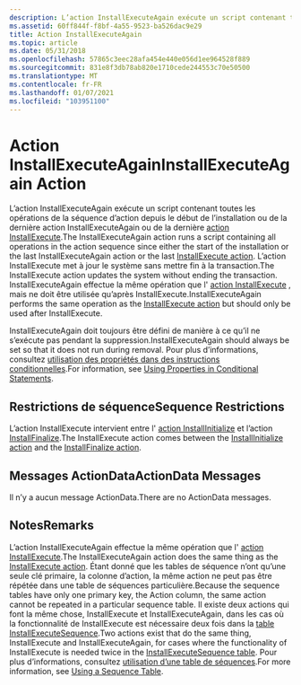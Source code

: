 ```yaml
---
description: L’action InstallExecuteAgain exécute un script contenant toutes les opérations de la séquence d’action depuis le début de l’installation ou de la dernière action InstallExecuteAgain ou de la dernière action InstallExecute.
ms.assetid: 60ff844f-f8bf-4a55-9523-ba526dac9e29
title: Action InstallExecuteAgain
ms.topic: article
ms.date: 05/31/2018
ms.openlocfilehash: 57865c3eec28afa454e440e056d1ee964528f889
ms.sourcegitcommit: 831e8f3db78ab820e1710cede244553c70e50500
ms.translationtype: MT
ms.contentlocale: fr-FR
ms.lasthandoff: 01/07/2021
ms.locfileid: "103951100"
---
```

# <a name="installexecuteagain-action"></a><span data-ttu-id="a2751-103">Action InstallExecuteAgain</span><span class="sxs-lookup"><span data-stu-id="a2751-103">InstallExecuteAgain Action</span></span>

<span data-ttu-id="a2751-104">L’action InstallExecuteAgain exécute un script contenant toutes les opérations de la séquence d’action depuis le début de l’installation ou de la dernière action InstallExecuteAgain ou de la dernière [action InstallExecute](installexecute-action.md).</span><span class="sxs-lookup"><span data-stu-id="a2751-104">The InstallExecuteAgain action runs a script containing all operations in the action sequence since either the start of the installation or the last InstallExecuteAgain action or the last [InstallExecute action](installexecute-action.md).</span></span> <span data-ttu-id="a2751-105">L’action InstallExecute met à jour le système sans mettre fin à la transaction.</span><span class="sxs-lookup"><span data-stu-id="a2751-105">The InstallExecute action updates the system without ending the transaction.</span></span> <span data-ttu-id="a2751-106">InstallExecuteAgain effectue la même opération que l' [action InstallExecute](installexecute-action.md) , mais ne doit être utilisée qu’après InstallExecute.</span><span class="sxs-lookup"><span data-stu-id="a2751-106">InstallExecuteAgain performs the same operation as the [InstallExecute action](installexecute-action.md) but should only be used after InstallExecute.</span></span>

<span data-ttu-id="a2751-107">InstallExecuteAgain doit toujours être défini de manière à ce qu’il ne s’exécute pas pendant la suppression.</span><span class="sxs-lookup"><span data-stu-id="a2751-107">InstallExecuteAgain should always be set so that it does not run during removal.</span></span> <span data-ttu-id="a2751-108">Pour plus d’informations, consultez [utilisation des propriétés dans des instructions conditionnelles](using-properties-in-conditional-statements.md).</span><span class="sxs-lookup"><span data-stu-id="a2751-108">For information, see [Using Properties in Conditional Statements](using-properties-in-conditional-statements.md).</span></span>

## <a name="sequence-restrictions"></a><span data-ttu-id="a2751-109">Restrictions de séquence</span><span class="sxs-lookup"><span data-stu-id="a2751-109">Sequence Restrictions</span></span>

<span data-ttu-id="a2751-110">L’action InstallExecute intervient entre l' [action InstallInitialize](installinitialize-action.md) et l’action [InstallFinalize](installfinalize-action.md).</span><span class="sxs-lookup"><span data-stu-id="a2751-110">The InstallExecute action comes between the [InstallInitialize action](installinitialize-action.md) and the [InstallFinalize action](installfinalize-action.md).</span></span>

## <a name="actiondata-messages"></a><span data-ttu-id="a2751-111">Messages ActionData</span><span class="sxs-lookup"><span data-stu-id="a2751-111">ActionData Messages</span></span>

<span data-ttu-id="a2751-112">Il n’y a aucun message ActionData.</span><span class="sxs-lookup"><span data-stu-id="a2751-112">There are no ActionData messages.</span></span>

## <a name="remarks"></a><span data-ttu-id="a2751-113">Notes</span><span class="sxs-lookup"><span data-stu-id="a2751-113">Remarks</span></span>

<span data-ttu-id="a2751-114">L’action InstallExecuteAgain effectue la même opération que l' [action InstallExecute](installexecute-action.md).</span><span class="sxs-lookup"><span data-stu-id="a2751-114">The InstallExecuteAgain action does the same thing as the [InstallExecute action](installexecute-action.md).</span></span> <span data-ttu-id="a2751-115">Étant donné que les tables de séquence n’ont qu’une seule clé primaire, la colonne d’action, la même action ne peut pas être répétée dans une table de séquences particulière.</span><span class="sxs-lookup"><span data-stu-id="a2751-115">Because the sequence tables have only one primary key, the Action column, the same action cannot be repeated in a particular sequence table.</span></span> <span data-ttu-id="a2751-116">Il existe deux actions qui font la même chose, InstallExecute et InstallExecuteAgain, dans les cas où la fonctionnalité de InstallExecute est nécessaire deux fois dans la [table InstallExecuteSequence](installexecutesequence-table.md).</span><span class="sxs-lookup"><span data-stu-id="a2751-116">Two actions exist that do the same thing, InstallExecute and InstallExecuteAgain, for cases where the functionality of InstallExecute is needed twice in the [InstallExecuteSequence table](installexecutesequence-table.md).</span></span> <span data-ttu-id="a2751-117">Pour plus d’informations, consultez [utilisation d’une table de séquences](using-a-sequence-table.md).</span><span class="sxs-lookup"><span data-stu-id="a2751-117">For more information, see [Using a Sequence Table](using-a-sequence-table.md).</span></span>

 

 



